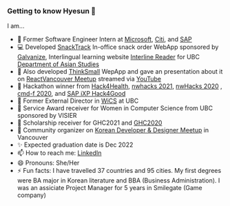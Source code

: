 ### Getting to know Hyesun 👋
I am...
- 💬  Former Software Engineer Intern at [Microsoft](https://www.microsoft.com/en-ca), [Citi](https://www.citigroup.com/canada/en/), and [SAP](https://www.sap.com/canada/) 
- 💻  Developed [SnackTrack](https://snacktrack.herokuapp.com/) In-office snack order WebApp sponsored by [Galvanize](https://www.wegalvanize.com/), Interlingual learning website [Interline Reader](https://interlinereader.herokuapp.com/) for UBC [Department of Asian Studies](https://asia.ubc.ca/)
- 🤖  Also developed [ThinkSmall](http://thinksmall.live) WepApp and gave an presentation about it on [ReactVancouver Meetup](https://www.meetup.com/ReactJS-Vancouver-Meetup/events/272687845) streamed via [YouTube](https://youtu.be/3YqKQQiHZdM?t=581) 
- 🌱  Hackathon winner from [Hack4Health](https://event.hackhub.com/event/hack4health/submissions/5050), [nwhacks 2021](https://devpost.com/software/goodgredients), [nwHacks 2020](https://devpost.com/software/salesview) , [cmd-f 2020](https://devpost.com/software/finance-hero), and [SAP iXP Hack4Good](https://devpost.com/software/gasshopper)
- 👯  Former External Director in [WiCS](https://ubcwics.com/) at UBC
- 🌟  Service Award receiver for Women in Computer Science from UBC sponsored by VISIER
- 🚀  Scholarship receiver for GHC2021 and [GHC2020](https://www.gracehoppercelebration.com/)
- 🙌  Community organizer on [Korean Developer & Designer Meetup](https://www.meetup.com/Vancouver-KDD) in Vancouver
- ✨  Expected graduation date is Dec 2022
- 📫  How to reach me: [LinkedIn](https://www.linkedin.com/in/anhyesun/)
- 😄  Pronouns: She/Her
- ⚡  Fun facts: I have travelled 37 countries and 95 cities. My first degrees were BA major in Korean literature and BBA (Business Administration). 
I was an assiciate Project Manager for 5 years in Smilegate (Game company)


<!--
**anhyesun/anhyesun** is a ✨ _special_ ✨ repository because its `README.md` (this file) appears on your GitHub profile.

Here are some ideas to get you started:

- 🔭 I’m currently working on ...
- 🌱 I’m currently learning ...
- 👯 I’m looking to collaborate on ...
- 🤔 I’m looking for help with ...
- 💬 Ask me about ...
- 📫 How to reach me: ...
- 😄 Pronouns: ...
- ⚡ Fun fact: ...

![Hyesun's GitHub stats](https://github-readme-stats.vercel.app/api?username=anhyesun&hide=stars&show_icons=true&hide_title=true&count_private=true&include_all_commits=true)

![Hyesun's Top Langs](https://github-readme-stats.vercel.app/api/top-langs/?username=anhyesun&layout=compact&hide_title=true)
-->
